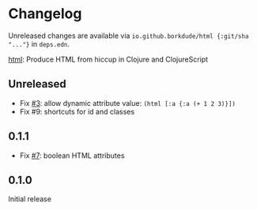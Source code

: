 # Changelog

Unreleased changes are available via `io.github.borkdude/html {:git/sha "..."}` in `deps.edn`.

[html](https://github.com/borkdude/html): Produce HTML from hiccup in Clojure and ClojureScript

## Unreleased

- Fix [#3](https://github.com/borkdude/html/issues/3): allow dynamic attribute value: `(html [:a {:a (+ 1 2 3)}])`
- Fix #9: shortcuts for id and classes

## 0.1.1

- Fix [#7](https://github.com/borkdude/html/issues/7): boolean HTML attributes

## 0.1.0

Initial release
